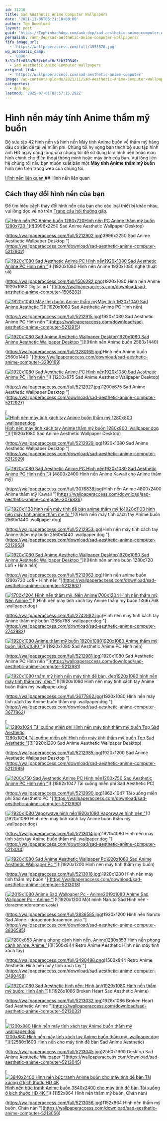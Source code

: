 ```yaml
---
id: 31210
title: Sad Aesthetic Anime Computer Wallpapers
date: '2021-11-06T06:21:10+00:00'
author: Top Download
layout: post
guid: 'https://Tophinhanhdep.com/anh-dep/sad-aesthetic-anime-computer-wallpapers/'
permalink: /anh-dep/sad-aesthetic-anime-computer-wallpapers/
fifu_image_url:
  - 'https://wallpaperaccess.com/full/4355878.jpg'
wp_automatic_camp:
  - '8098'
3c31c2fe018a7b3fcb6af0e3fb379340:
  - Sad Aesthetic Anime Computer Wallpapers
original_link:
  - 'https://wallpaperaccess.com/sad-aesthetic-anime-computer'
image: /wp-content/uploads/2021/11/Sad-Aesthetic-Anime-Computer-Wallpapers.jpg
categories:
  - Ảnh Đẹp
lastmod: '2025-07-01T02:57:15.292Z'
---
```

# Hình nền máy tính Anime thẩm mỹ buồn

Bộ sưu tập 42 hình nền và hình nền Máy tính Anime buồn về thẩm mỹ hàng đầu có sẵn để tải về miễn phí. Chúng tôi hy vọng bạn thích bộ sưu tập hình ảnh HD ngày càng tăng của chúng tôi để sử dụng làm hình nền hoặc màn hình chính cho điện thoại thông minh hoặc máy tính của bạn. Vui lòng liên hệ chúng tôi nếu bạn muốn xuất bản một **Máy tính Anime thẩm mỹ buồn** hình nền trên trang web của chúng tôi.

[Hình nền liên quan ](#related) ## Hình nền liên quan

## Cách thay đổi hình nền của bạn

Để tìm hiểu cách thay đổi hình nền của bạn cho các loại thiết bị khác nhau, vui lòng đọc về nó trên [Trang câu hỏi thường gặp](https://tophinhanhdep.com/faq/).

  
[[![Hình nền PC Anime buồn 1280x720](https://wallpaperaccess.com/full/4355878.jpg)Hình nền PC Anime thẩm mỹ buồn 1280x720 "](https://wallpaperaccess.com/download/sad-aesthetic-anime-computer-4355878)](![3996x2250 Sad Anime Aesthetic Wallpaper Desktop)

(https://wallpaperaccess.com/full/5212902.jpg)3996x2250 Sad Anime Aesthetic Wallpaper Desktop "](https://wallpaperaccess.com/download/sad-aesthetic-anime-computer-5212902)

[[![1920x1080 Sad Aesthetic Anime PC Hình nền](https://wallpaperaccess.com/full/5175303.jpg)1920x1080 Sad Aesthetic Anime PC Hình nền "](https://wallpaperaccess.com/download/sad-aesthetic-anime-computer-5175303)](![1920x1080 Hình nền Anime 1920x1080 nghệ thuật số)

(https://wallpaperaccess.com/full/1506282.png)1920x1080 Hình nền Anime 1920x1080 Digital art "](https://wallpaperaccess.com/download/sad-aesthetic-anime-computer-1506282)

[[![1620x1040 Máy tính buồn Anime thẩm mỹ](https://wallpaperaccess.com/full/2014465.png)Máy tính 1620x1040 Sad Anime Aesthetic "](https://wallpaperaccess.com/download/sad-aesthetic-anime-computer-2014465)](![1920x1080 Sad Aesthetic Anime PC Hình nền)

(https://wallpaperaccess.com/full/5212915.jpg)1920x1080 Sad Aesthetic Anime PC Hình nền "](https://wallpaperaccess.com/download/sad-aesthetic-anime-computer-5212915)

[[![1920x1080 Sad Anime Aesthetic Wallpaper Desktop](https://wallpaperaccess.com/full/4526204.jpg)1920x1080 Sad Anime Aesthetic Wallpaper Desktop "](https://wallpaperaccess.com/download/sad-aesthetic-anime-computer-4526204)](![Hình nền Anime buồn 2560x1440)

(https://wallpaperaccess.com/full/3280169.jpg)Hình nền Anime buồn 2560x1440 "](https://wallpaperaccess.com/download/sad-aesthetic-anime-computer-3280169)

[[![1920x1080 Sad Aesthetic Anime PC Hình nền](https://wallpaperaccess.com/full/5212923.jpg)1920x1080 Sad Aesthetic Anime PC Hình nền "](https://wallpaperaccess.com/download/sad-aesthetic-anime-computer-5212923)](![1200x675 Sad Anime Aesthetic Wallpaper Desktop)

(https://wallpaperaccess.com/full/5212927.jpg)1200x675 Sad Anime Aesthetic Wallpaper Desktop "](https://wallpaperaccess.com/download/sad-aesthetic-anime-computer-5212927)

[[![Hình nền máy tính xách tay Anime buồn thẩm mỹ 1280x800 .wallpaper.dog](https://wallpaperaccess.com/full/3486467.png)Hình nền máy tính xách tay Anime thẩm mỹ buồn 1280x800 .wallpaper.dog "](https://wallpaperaccess.com/download/sad-aesthetic-anime-computer-3486467)](![1920x1080 Sad Anime Aesthetic Wallpaper Desktop)

(https://wallpaperaccess.com/full/5212929.jpg)1920x1080 Sad Anime Aesthetic Wallpaper Desktop "](https://wallpaperaccess.com/download/sad-aesthetic-anime-computer-5212929)

[[![1920x1080 Sad Aesthetic Anime PC Hình nền](https://wallpaperaccess.com/full/5212944.jpg)1920x1080 Sad Aesthetic Anime PC Hình nền "](https://wallpaperaccess.com/download/sad-aesthetic-anime-computer-5212944)](![4800x2400 Hình nền Anime Kawaii cho Anime thẩm mỹ)

(https://wallpaperaccess.com/full/3076836.jpg)Hình nền Anime 4800x2400 Anime thẩm mỹ Kawaii "](https://wallpaperaccess.com/download/sad-aesthetic-anime-computer-3076836)

[[![1920x1108 hình nền máy tính để bàn anime thẩm mỹ fo](https://wallpaperaccess.com/full/654513.jpg)1920x1108 hình nền máy tính anime thẩm mỹ fo "](https://wallpaperaccess.com/download/sad-aesthetic-anime-computer-654513)](![Hình nền máy tính xách tay Anime buồn 2560x1440 .wallpaper.dog)

(https://wallpaperaccess.com/full/5212953.jpg)Hình nền máy tính xách tay Anime thẩm mỹ buồn 2560x1440 .wallpaper.dog "](https://wallpaperaccess.com/download/sad-aesthetic-anime-computer-5212953)

[[![1920x1080 Sad Anime Aesthetic Wallpaper Desktop](https://wallpaperaccess.com/full/4965995.jpg)1920x1080 Sad Anime Aesthetic Wallpaper Desktop "](https://wallpaperaccess.com/download/sad-aesthetic-anime-computer-4965995)](![Hình nền anime buồn 1280x720 Lofi • Hình nền)

(https://wallpaperaccess.com/full/5212962.jpg)Hình nền anime buồn 1280x720 Lofi • Hình nền "](https://wallpaperaccess.com/download/sad-aesthetic-anime-computer-5212962)

[[![1700x1204 Hình nền thẩm mỹ, Nền Anime](https://wallpaperaccess.com/full/5212965.jpg)1700x1204 Hình nền thẩm mỹ, Nền Anime "](https://wallpaperaccess.com/download/sad-aesthetic-anime-computer-5212965)](![Hình nền máy tính xách tay Anime thẩm mỹ buồn 1366x768 .wallpaper.dog)

(https://wallpaperaccess.com/full/2742982.jpg)Hình nền máy tính xách tay Anime thẩm mỹ buồn 1366x768 .wallpaper.dog "](https://wallpaperaccess.com/download/sad-aesthetic-anime-computer-2742982)

[[![1920x1080 Anime thẩm mỹ buồn 1920x1080](https://wallpaperaccess.com/full/5212974.jpg)1920x1080 Anime thẩm mỹ buồn 1920x1080 "](https://wallpaperaccess.com/download/sad-aesthetic-anime-computer-5212974)](![1920x1080 Sad Aesthetic Anime PC Hình nền)

(https://wallpaperaccess.com/full/5212981.jpg)1920x1080 Sad Aesthetic Anime PC Hình nền "](https://wallpaperaccess.com/download/sad-aesthetic-anime-computer-5212981)

[[![1920x1080 thẩm mỹ hình nền máy tính để bàn, đẹp](https://wallpaperaccess.com/full/5212982.png)1920x1080 hình nền máy tính thẩm mỹ, đẹp "](https://wallpaperaccess.com/download/sad-aesthetic-anime-computer-5212982)](![1920x1080 Hình nền máy tính xách tay Anime buồn thẩm mỹ .wallpaper.dog)

(https://wallpaperaccess.com/full/3677862.jpg)1920x1080 Hình nền máy tính xách tay Anime buồn thẩm mỹ .wallpaper.dog "](https://wallpaperaccess.com/download/sad-aesthetic-anime-computer-3677862)

[[![1280x1024 Tải xuống miễn phí Hình nền máy tính thẩm mỹ buồn Top Sad Aesthetic](https://wallpaperaccess.com/full/1637577.png)1280x1024 Tải xuống miễn phí Hình nền máy tính thẩm mỹ buồn Top Sad Aesthetic "](https://wallpaperaccess.com/download/sad-aesthetic-anime-computer-1637577)](![1920x1200 Sad Anime Aesthetic Wallpaper Desktop)

(https://wallpaperaccess.com/full/5212985.jpg)1920x1200 Sad Anime Aesthetic Wallpaper Desktop "](https://wallpaperaccess.com/download/sad-aesthetic-anime-computer-5212985)

[[![1200x750 Sad Aesthetic Anime PC Hình nền](https://wallpaperaccess.com/full/5212989.jpg)1200x750 Sad Aesthetic Anime PC Hình nền "](https://wallpaperaccess.com/download/sad-aesthetic-anime-computer-5212989)](![1862x1047 Tải xuống miễn phí Sad Aesthetic PC)

(https://wallpaperaccess.com/full/5212990.jpg)1862x1047 Tải xuống miễn phí Sad Aesthetic PC "](https://wallpaperaccess.com/download/sad-aesthetic-anime-computer-5212990)

[[![1920x1080 Vaporwave hình nền](https://wallpaperaccess.com/full/2015879.png)1920x1080 Vaporwave hình nền "](https://wallpaperaccess.com/download/sad-aesthetic-anime-computer-2015879)](![1920x1080 Hình nền máy tính xách tay Anime buồn thẩm mỹ .wallpaper.dog)

(https://wallpaperaccess.com/full/5213014.jpg)1920x1080 Hình nền máy tính xách tay Anime buồn thẩm mỹ .wallpaper.dog "](https://wallpaperaccess.com/download/sad-aesthetic-anime-computer-5213014)

[[![1920x1080 Sad Anime Aesthetic Wallpaper Pc](https://wallpaperaccess.com/full/4138361.jpg)1920x1080 Sad Anime Aesthetic Wallpaper Pc "](https://wallpaperaccess.com/download/sad-aesthetic-anime-computer-4138361)](![1920x1200 Hình nền máy tính thẩm mỹ buồn)

(https://wallpaperaccess.com/full/5213018.jpg)1920x1200 Hình nền máy tính thẩm mỹ buồn "](https://wallpaperaccess.com/download/sad-aesthetic-anime-computer-5213018)

[[![2019x1080 Anime Sad Wallpaper Pc - Anime](https://wallpaperaccess.com/full/5213020.jpg)2019x1080 Anime Sad Wallpaper Pc - Anime "](https://wallpaperaccess.com/download/sad-aesthetic-anime-computer-5213020)](![1920x1200 Một mình Naruto Sad Hình nền - doraemondoraemon.asia)

(https://wallpaperaccess.com/full/3836585.jpg)1920x1200 Hình nền Naruto Sad Alone - doraemondoraemon.asia "](https://wallpaperaccess.com/download/sad-aesthetic-anime-computer-3836585)

[[![1280x853 Anime phong cảnh hình nền, Anime](https://wallpaperaccess.com/full/5213023.jpg)1280x853 Hình nền phong cảnh anime, Anime "](https://wallpaperaccess.com/download/sad-aesthetic-anime-computer-5213023)](![1500x844 Retro Anime Aesthetic Hình nền máy tính xách tay)

(https://wallpaperaccess.com/full/3490498.png)1500x844 Retro Anime Aesthetic Hình nền máy tính xách tay "](https://wallpaperaccess.com/download/sad-aesthetic-anime-computer-3490498)

[[![1920x1080 Sad Aesthetic hình nền: Hình ảnh](https://wallpaperaccess.com/full/2881715.jpg)1920x1080 Hình nền thẩm mỹ buồn: Hình ảnh "](https://wallpaperaccess.com/download/sad-aesthetic-anime-computer-2881715)](![1926x1086 Broken Heart Sad Aesthetic Anime)

(https://wallpaperaccess.com/full/5213032.jpg)1926x1086 Broken Heart Sad Aesthetic Anime "](https://wallpaperaccess.com/download/sad-aesthetic-anime-computer-5213032)

[[![1200x880 Hình nền máy tính xách tay Anime buồn thẩm mỹ .wallpaper.dog](https://wallpaperaccess.com/full/5213041.jpg)1200x880 Hình nền máy tính xách tay Anime buồn thẩm mỹ .wallpaper.dog "](https://wallpaperaccess.com/download/sad-aesthetic-anime-computer-5213041)](![2560x1600 Hình nền cho máy tính để bàn Sad Anime Aesthetic)

(https://wallpaperaccess.com/full/5213045.jpg)2560x1600 Desktop Sad Anime Aesthetic Wallpaper "](https://wallpaperaccess.com/download/sad-aesthetic-anime-computer-5213045)

[[![3840x2400 Hình nền bức tranh Anime buồn cho máy tính để bàn Tải xuống ở kích thước HD 4K](https://wallpaperaccess.com/full/368197.jpg)Hình nền bức tranh Anime buồn 3840x2400 cho máy tính để bàn Tải xuống ở kích thước HD 4K "](https://wallpaperaccess.com/download/sad-aesthetic-anime-computer-368197)](![1152x864 Hình nền thẩm mỹ buồn, Chán nản)

(https://wallpaperaccess.com/full/5213056.jpg)1152x864 Hình nền thẩm mỹ buồn, Chán nản "](https://wallpaperaccess.com/download/sad-aesthetic-anime-computer-5213056)
